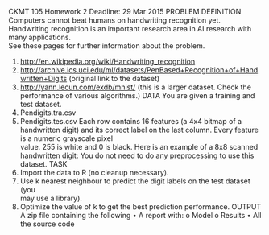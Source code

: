 CKMT	105	
Homework	2
Deadline:	 29 Mar 2015
PROBLEM	DEFINITION
Computers	cannot	beat	humans	on	handwriting	recognition	yet.	Handwriting	
recognition	is	an	important	research	area	in	AI	research	with	many	applications.	
See	these	pages	for	further	information	about	the	problem.
1. http://en.wikipedia.org/wiki/Handwriting_recognition
2. http://archive.ics.uci.edu/ml/datasets/PenBased+Recognition+of+Handwritten+Digits
(original	link	to	the	dataset)
3. http://yann.lecun.com/exdb/mnist/ (this	is	a	larger	dataset.	Check	the	
performance	of	various	algorithms.)
DATA
You	are	given	a	training	and	test	dataset.	
1. Pendigits.tra.csv
2. Pendigits.tes.csv
Each	row	contains	16	features	(a	4x4 bitmap	of	a	handwritten	digit) and	its
correct label on	the	last	column.	Every	feature	is	a numeric	grayscale	pixel	
value.	255	is	white	and	0	is	black.	Here	is	an	example	of	a	8x8	scanned	
handwritten	digit:
You do	not	need	to	do	any	preprocessing	to	use	this	dataset.
TASK	
1. Import	the	data	to	R	(no	cleanup	necessary).		
2. Use	k	nearest	neighbour	to	predict	the	digit	labels	on	the	test	dataset (you	
may	use	a	library).
3. Optimize	the	value	of	k	to	get	the	best	prediction	performance.
OUTPUT
A	zip	file	containing	the	following
• A	report	with:
o Model
o Results
• All	the	source	code
